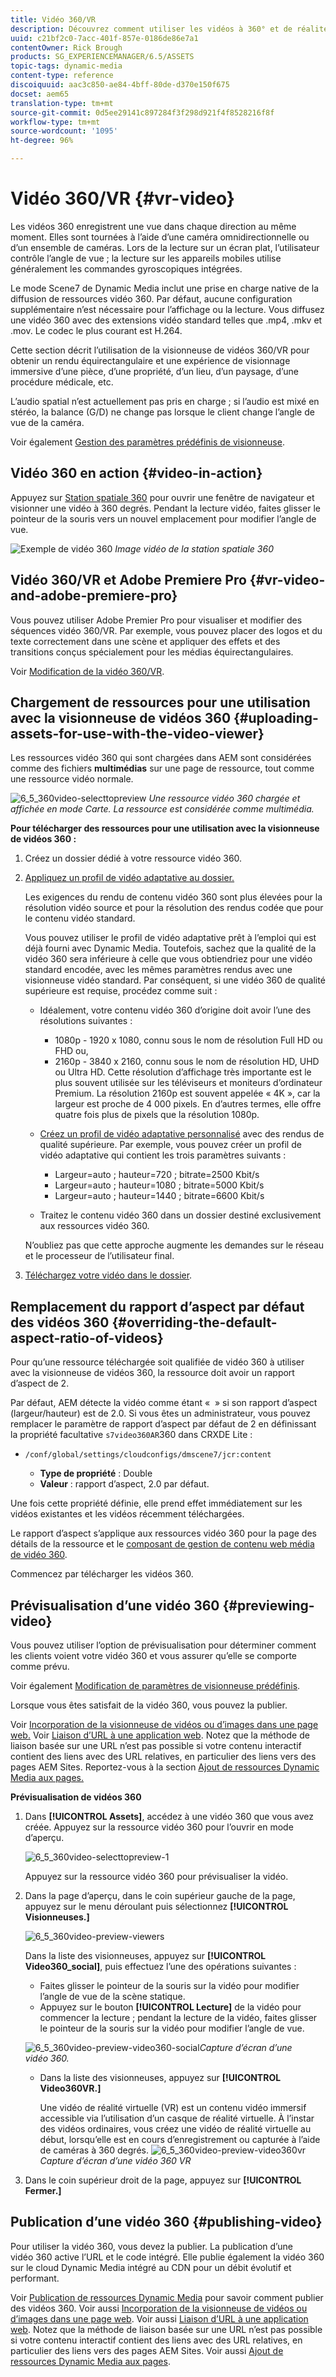 ```yaml
---
title: Vidéo 360/VR
description: Découvrez comment utiliser les vidéos à 360° et de réalité virtuelle (VR) dans Dynamic Media.
uuid: c21bf2c0-7acc-401f-857e-0186de86e7a1
contentOwner: Rick Brough
products: SG_EXPERIENCEMANAGER/6.5/ASSETS
topic-tags: dynamic-media
content-type: reference
discoiquuid: aac3c850-ae84-4bff-80de-d370e150f675
docset: aem65
translation-type: tm+mt
source-git-commit: 0d5ee29141c897284f3f298d921f4f8528216f8f
workflow-type: tm+mt
source-wordcount: '1095'
ht-degree: 96%

---
```



# Vidéo 360/VR {#vr-video}

Les vidéos 360 enregistrent une vue dans chaque direction au même moment. Elles sont tournées à l’aide d’une caméra omnidirectionnelle ou d’un ensemble de caméras. Lors de la lecture sur un écran plat, l’utilisateur contrôle l’angle de vue ; la lecture sur les appareils mobiles utilise généralement les commandes gyroscopiques intégrées.

Le mode Scene7 de Dynamic Media inclut une prise en charge native de la diffusion de ressources vidéo 360. Par défaut, aucune configuration supplémentaire n’est nécessaire pour l’affichage ou la lecture. Vous diffusez une vidéo 360 avec des extensions vidéo standard telles que .mp4, .mkv et .mov. Le codec le plus courant est H.264.

Cette section décrit l’utilisation de la visionneuse de vidéos 360/VR pour obtenir un rendu équirectangulaire et une expérience de visionnage immersive d’une pièce, d’une propriété, d’un lieu, d’un paysage, d’une procédure médicale, etc.

L’audio spatial n’est actuellement pas pris en charge ; si l’audio est mixé en stéréo, la balance (G/D) ne change pas lorsque le client change l’angle de vue de la caméra.

Voir également [Gestion des paramètres prédéfinis de visionneuse](/help/assets/managing-viewer-presets.md).

## Vidéo 360 en action   {#video-in-action}

Appuyez sur [Station spatiale 360](http://mobiletest.scene7.com/s7viewers/html5/Video360Viewer.html?asset=Viewers/space_station_360-AVS) pour ouvrir une fenêtre de navigateur et visionner une vidéo à 360 degrés. Pendant la lecture vidéo, faites glisser le pointeur de la souris vers un nouvel emplacement pour modifier l’angle de vue.

![Exemple de vidéo 360](assets/6_5_360videoiss_simplified.png)
*Image vidéo de la station spatiale 360*

## Vidéo 360/VR et Adobe Premiere Pro {#vr-video-and-adobe-premiere-pro}

Vous pouvez utiliser Adobe Premier Pro pour visualiser et modifier des séquences vidéo 360/VR. Par exemple, vous pouvez placer des logos et du texte correctement dans une scène et appliquer des effets et des transitions conçus spécialement pour les médias équirectangulaires.

Voir [Modification de la vidéo 360/VR](https://helpx.adobe.com/fr/premiere-pro/how-to/edit-360-vr-video.html).

## Chargement de ressources pour une utilisation avec la visionneuse de vidéos 360 {#uploading-assets-for-use-with-the-video-viewer}

Les ressources vidéo 360 qui sont chargées dans AEM sont considérées comme des fichiers **multimédias** sur une page de ressource, tout comme une ressource vidéo normale.

![6_5_360video-selecttopreview](assets/6_5_360video-selecttopreview.png)
*Une ressource vidéo 360 chargée et affichée en mode Carte. La ressource est considérée comme multimédia.*

**Pour télécharger des ressources pour une utilisation avec la visionneuse de vidéos 360 :**

1. Créez un dossier dédié à votre ressource vidéo 360.
1. [Appliquez un profil de vidéo adaptative au dossier.](/help/assets/video-profiles.md#applying-a-video-profile-to-folders)

   Les exigences du rendu de contenu vidéo 360 sont plus élevées pour la résolution vidéo source et pour la résolution des rendus codée que pour le contenu vidéo standard.

   Vous pouvez utiliser le profil de vidéo adaptative prêt à l’emploi qui est déjà fourni avec Dynamic Media. Toutefois, sachez que la qualité de la vidéo 360 sera inférieure à celle que vous obtiendriez pour une vidéo standard encodée, avec les mêmes paramètres rendus avec une visionneuse vidéo standard. Par conséquent, si une vidéo 360 de qualité supérieure est requise, procédez comme suit :

   * Idéalement, votre contenu vidéo 360 d’origine doit avoir l’une des résolutions suivantes :

      * 1080p - 1920 x 1080, connu sous le nom de résolution Full HD ou FHD ou,
      * 2160p - 3840 x 2160, connu sous le nom de résolution HD, UHD ou Ultra HD. Cette résolution d’affichage très importante est le plus souvent utilisée sur les téléviseurs et moniteurs d’ordinateur Premium. La résolution 2160p est souvent appelée « 4K », car la largeur est proche de 4 000 pixels. En d’autres termes, elle offre quatre fois plus de pixels que la résolution 1080p.
   * [Créez un profil de vidéo adaptative personnalisé](/help/assets/video-profiles.md#creating-a-video-encoding-profile-for-adaptive-streaming) avec des rendus de qualité supérieure. Par exemple, vous pouvez créer un profil de vidéo adaptative qui contient les trois paramètres suivants :

      * Largeur=auto ; hauteur=720 ; bitrate=2500 Kbit/s
      * Largeur=auto ; hauteur=1080 ; bitrate=5000 Kbit/s
      * Largeur=auto ; hauteur=1440 ; bitrate=6600 Kbit/s
   * Traitez le contenu vidéo 360 dans un dossier destiné exclusivement aux ressources vidéo 360.

   N’oubliez pas que cette approche augmente les demandes sur le réseau et le processeur de l’utilisateur final.

1. [Téléchargez votre vidéo dans le dossier](/help/assets/managing-video-assets.md#upload-and-preview-video-assets).

## Remplacement du rapport d’aspect par défaut des vidéos 360  {#overriding-the-default-aspect-ratio-of-videos}

Pour qu’une ressource téléchargée soit qualifiée de vidéo 360 à utiliser avec la visionneuse de vidéos 360, la ressource doit avoir un rapport d’aspect de 2.

Par défaut, AEM détecte la vidéo comme étant «  » si son rapport d’aspect (largeur/hauteur) est de 2.0. Si vous êtes un administrateur, vous pouvez remplacer le paramètre de rapport d’aspect par défaut de 2 en définissant la propriété facultative `s7video360AR`360 dans CRXDE Lite :

* `/conf/global/settings/cloudconfigs/dmscene7/jcr:content`

   * **Type de propriété** : Double
   * **Valeur** : rapport d’aspect, 2.0 par défaut.

Une fois cette propriété définie, elle prend effet immédiatement sur les vidéos existantes et les vidéos récemment téléchargées.

Le rapport d’aspect s’applique aux ressources vidéo 360 pour la page des détails de la ressource et le [composant de gestion de contenu web média de vidéo 360](/help/assets/adding-dynamic-media-assets-to-pages.md#dynamic-media-components).

Commencez par télécharger les vidéos 360.

## Prévisualisation d’une vidéo 360 {#previewing-video}

Vous pouvez utiliser l’option de prévisualisation pour déterminer comment les clients voient votre vidéo 360 et vous assurer qu’elle se comporte comme prévu.

Voir également [Modification de paramètres de visionneuse prédéfinis](/help/assets/managing-viewer-presets.md#editing-viewer-presets).

Lorsque vous êtes satisfait de la vidéo 360, vous pouvez la publier.

Voir [Incorporation de la visionneuse de vidéos ou d’images dans une page web.](https://helpx.adobe.com/experience-manager/6-5/help/assets/embed-code.html)
Voir [Liaison d’URL à une application web](https://helpx.adobe.com/experience-manager/6-5/help/assets/linking-urls-to-yourwebapplication.html). Notez que la méthode de liaison basée sur une URL n’est pas possible si votre contenu interactif contient des liens avec des URL relatives, en particulier des liens vers des pages AEM Sites.
Reportez-vous à la section [Ajout de ressources Dynamic Media aux pages.](https://helpx.adobe.com/experience-manager/6-5/help/assets/adding-dynamic-media-assets-to-pages.html)

**Prévisualisation de vidéos 360**

1. Dans **[!UICONTROL Assets]**, accédez à une vidéo 360 que vous avez créée. Appuyez sur la ressource vidéo 360 pour l’ouvrir en mode d’aperçu.

   ![6_5_360video-selecttopreview-1](assets/6_5_360video-selecttopreview-1.png)

   Appuyez sur la ressource vidéo 360 pour prévisualiser la vidéo.

1. Dans la page d’aperçu, dans le coin supérieur gauche de la page, appuyez sur le menu déroulant puis sélectionnez **[!UICONTROL Visionneuses.]**

   ![6_5_360video-preview-viewers](assets/6_5_360video-preview-viewers.png)

   Dans la liste des visionneuses, appuyez sur **[!UICONTROL Video360_social]**, puis effectuez l’une des opérations suivantes :

   * Faites glisser le pointeur de la souris sur la vidéo pour modifier l’angle de vue de la scène statique.
   * Appuyez sur le bouton **[!UICONTROL Lecture]** de la vidéo pour commencer la lecture ; pendant la lecture de la vidéo, faites glisser le pointeur de la souris sur la vidéo pour modifier l’angle de vue.

   ![6_5_360video-preview-video360-social ](assets/6_5_360video-preview-video360-social.png)*Capture d’écran d’une vidéo 360.*

   * Dans la liste des visionneuses, appuyez sur **[!UICONTROL Video360VR.]**

      Une vidéo de réalité virtuelle (VR) est un contenu vidéo immersif accessible via l’utilisation d’un casque de réalité virtuelle. À l’instar des vidéos ordinaires, vous créez une vidéo de réalité virtuelle au début, lorsqu’elle est en cours d’enregistrement ou capturée à l’aide de caméras à 360 degrés.
   ![6_5_360video-preview-video360vr](assets/6_5_360video-preview-video360vr.png)
   *Capture d’écran d’une vidéo 360 VR*

1. Dans le coin supérieur droit de la page, appuyez sur **[!UICONTROL Fermer.]**

## Publication d’une vidéo 360 {#publishing-video}

Pour utiliser la vidéo 360, vous devez la publier. La publication d’une vidéo 360 active l’URL et le code intégré. Elle publie également la vidéo 360 sur le cloud Dynamic Media intégré au CDN pour un débit évolutif et performant.

Voir [Publication de ressources Dynamic Media](/help/assets/publishing-dynamicmedia-assets.md) pour savoir comment publier des vidéos 360.
Voir aussi [Incorporation de la visionneuse de vidéos ou d’images dans une page web](https://helpx.adobe.com/experience-manager/6-5/help/assets/embed-code.html).
Voir aussi [Liaison d’URL à une application web](https://helpx.adobe.com/experience-manager/6-5/help/assets/linking-urls-to-yourwebapplication.html). Notez que la méthode de liaison basée sur une URL n’est pas possible si votre contenu interactif contient des liens avec des URL relatives, en particulier des liens vers des pages AEM Sites.
Voir aussi [Ajout de ressources Dynamic Media aux pages](https://helpx.adobe.com/experience-manager/6-5/help/assets/adding-dynamic-media-assets-to-pages.html).
